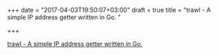+++
date = "2017-04-03T19:50:07+03:00"
draft = true
title = "trawl - A simple IP address getter written in Go. "

+++

<p><a href="https://t.co/yVCv5R2fuX">trawl - A simple IP address getter written in Go. </a></p>